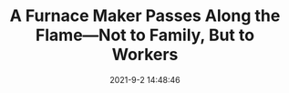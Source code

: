 ---
"title": "A Furnace Maker Passes Along the Flame—Not to Family, But to Workers"
"date": "2021-9-2 14:48:46"
"feed_name": "INDUSTRYWEEK"
"feed_website": "https://www.industryweek.com/"
"feed_rss": "https://www.industryweek.com/__rss/website-scheduled-content.xml?input=%7B%22sectionAlias%22%3A%22home%22%7D"
"link": "https://www.industryweek.com/leadership/corporate-responsibility/article/21174203/a-furnace-maker-passes-along-the-flamenot-to-family-but-to-workers"
"file": "_posts/2021-1-1-9036166d88680c59a5ffaaca96bc730454809fa6.md"
"accident": "0"
"drilling": "0"
---